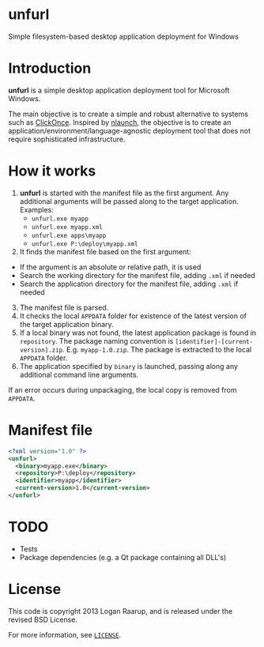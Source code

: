 # unfurl #

Simple filesystem-based desktop application deployment for Windows

# Introduction #

**unfurl** is a simple desktop application deployment tool for Microsoft
Windows.

The main objective is to create a simple and robust alternative to systems such
as [ClickOnce][1]. Inspired by [nlaunch][2], the objective is to create an
application/environment/language-agnostic deployment tool that does not require
sophisticated infrastructure.

# How it works #

1. **unfurl** is started with the manifest file as the first argument. Any
   additional arguments will be passed along to the target application.
   Examples:
   * `unfurl.exe myapp`
   * `unfurl.exe myapp.xml`
   * `unfurl.exe apps\myapp`
   * `unfurl.exe P:\deploy\myapp.xml`
2. It finds the manifest file based on the first argument:
  * If the argument is an absolute or relative path, it is used
  * Search the working directory for the manifest file, adding `.xml` if needed
  * Search the application directory for the manifest file, adding `.xml` if
    needed
3. The manifest file is parsed.
4. It checks the local `APPDATA` folder for existence of the latest version of
   the target application binary.
5. If a local binary was not found, the latest application package is found in
   `repository`. The package naming convention is
   `[identifier]-[current-version].zip`. E.g. `myapp-1.0.zip`. The package is
   extracted to the local `APPDATA` folder.
6. The application specified by `binary` is launched, passing along any
   additional command line arguments.

If an error occurs during unpackaging, the local copy is removed from
`APPDATA`.

# Manifest file #

```xml
<?xml version="1.0" ?>
<unfurl>
  <binary>myapp.exe</binary>
  <repository>P:\deploy</repository>
  <identifier>myapp</identifier>
  <current-version>1.0</current-version>
</unfurl>
```
# TODO #

* Tests
* Package dependencies (e.g. a Qt package containing all DLL's)

# License #

This code is copyright 2013 Logan Raarup, and is released under the revised BSD License.

For more information, see [`LICENSE`](http://github.com/logandk/unfurl/blob/master/LICENSE).


[1]: http://en.wikipedia.org/wiki/ClickOnce
[2]: https://code.google.com/p/nlaunch
